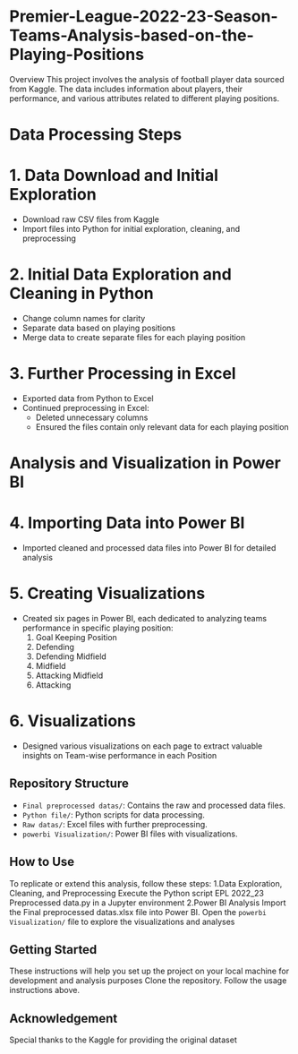 # Premier-League-2022-23-Season-Teams-Analysis-based-on-the-Playing-Positions
Overview
This project involves the analysis of football player data sourced from Kaggle. The data includes information about players, their performance, and various attributes related to different playing positions.

# Data Processing Steps
# 1. Data Download and Initial Exploration
- Download raw CSV files from Kaggle
- Import files into Python for initial exploration, cleaning, and preprocessing
  
# 2. Initial Data Exploration and Cleaning in Python
- Change column names for clarity
- Separate data based on playing positions
- Merge data to create separate files for each playing position

# 3. Further Processing in Excel
- Exported data from Python to Excel
- Continued preprocessing in Excel:
  - Deleted unnecessary columns
  - Ensured the files contain only relevant data for each playing position

# Analysis and Visualization in Power BI
# 4. Importing Data into Power BI
- Imported cleaned and processed data files into Power BI for detailed analysis

# 5. Creating Visualizations
- Created six pages in Power BI, each dedicated to analyzing teams performance in specific playing position:
  1. Goal Keeping Position
  2. Defending
  3. Defending Midfield
  4. Midfield
  5. Attacking Midfield
  6. Attacking
  
# 6. Visualizations
- Designed various visualizations on each page to extract valuable insights on Team-wise performance in each Position

## Repository Structure
- `Final preprocessed datas/`: Contains the raw and processed data files.
- `Python file/`: Python scripts for data processing.
- `Raw datas/`: Excel files with further preprocessing.
- `powerbi Visualization/`: Power BI files with visualizations.

## How to Use
To replicate or extend this analysis, follow these steps:
1.Data Exploration, Cleaning, and Preprocessing Execute the Python script EPL 2022_23 Preprocessed data.py in a Jupyter environment
2.Power BI Analysis Import the Final preprocessed datas.xlsx file into Power BI. Open the `powerbi Visualization/` file to explore the visualizations and analyses

## Getting Started
These instructions will help you set up the project on your local machine for development and analysis purposes
Clone the repository.
Follow the usage instructions above.

## Acknowledgement
Special thanks to the Kaggle for providing the original dataset








